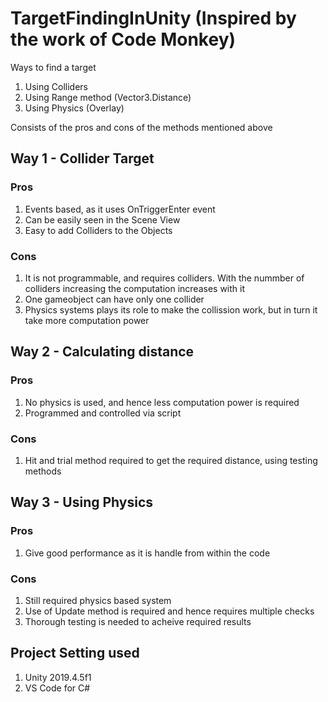 # TargetFindingInUnity (Inspired by the work of Code Monkey)
Ways to find a target
1. Using Colliders
2. Using Range method (Vector3.Distance)
3. Using Physics (Overlay)

Consists of the pros and cons of the methods mentioned above

## Way 1 - Collider Target
### Pros
1. Events based, as it uses OnTriggerEnter event
2. Can be easily seen in the Scene View
3. Easy to add Colliders to the Objects
### Cons
1. It is not programmable, and requires colliders. With the nummber of colliders increasing the computation increases with it
2. One gameobject can have only one collider
3. Physics systems plays its role to make the collission work, but in turn it take more computation power

## Way 2 - Calculating distance
### Pros
1. No physics is used, and hence less computation power is required
2. Programmed and controlled via script
### Cons
1. Hit and trial method required to get the required distance, using testing methods

## Way 3 - Using Physics
### Pros
1. Give good performance as it is handle from within the code
### Cons
1. Still required physics based system
2. Use of Update method is required and hence requires multiple checks
3. Thorough testing is needed to acheive required results

## Project Setting used
1. Unity 2019.4.5f1
2. VS Code for C#
